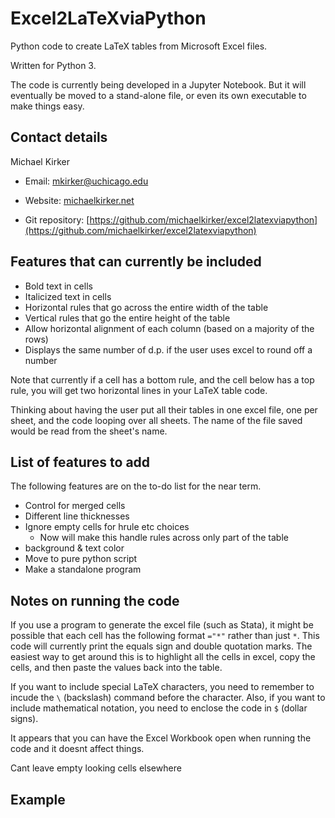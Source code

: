 # Excel2LaTeXviaPython #
Python code to create LaTeX tables from Microsoft Excel files.


Written for Python 3.

The code is currently being developed in a Jupyter Notebook. But it will eventually be moved to a stand-alone file, or even its own executable to make things easy.

## Contact details ##

Michael Kirker

* Email: <mkirker@uchicago.edu>

* Website: [michaelkirker.net](http://michaelkirker.net)

* Git repository: [https://github.com/michaelkirker/excel2latexviapython](https://github.com/michaelkirker/excel2latexviapython)


## Features that can currently be included ##

- Bold text in cells
- Italicized text in cells
- Horizontal rules that go across the entire width of the table
- Vertical rules that go the entire height of the table
- Allow horizontal alignment of each column (based on a majority of the rows)
- Displays the same number of d.p. if the user uses excel to round off a number

Note that currently if a cell has a bottom rule, and the cell below has a top rule, you will get two horizontal lines in your LaTeX table code.

Thinking about having the user put all their tables in one excel file, one per sheet, and the code looping over all sheets. The name of the file saved would be read from the sheet's name.

## List of features to add ##
The following features are on the to-do list for the near term.


- Control for merged cells
- Different line thicknesses
- Ignore empty cells for hrule etc choices
	- Now will make this handle rules across only part of the table
- background & text color
- Move to pure python script
- Make a standalone program


## Notes on running the code ##

If you use a program to generate the excel file (such as Stata), it might be possible that each cell has the following format `="*"` rather than just `*`. This code will currently print the equals sign and double quotation marks. The easiest way to get around this is to highlight all the cells in excel, copy the cells, and then paste the values back into the table.

If you want to include special LaTeX characters, you need to remember to incude the `\` (backslash) command before the character. Also, if you want to include mathematical notation, you need to enclose the code in `$` (dollar signs).


It appears that you can have the Excel Workbook open when running the code and it doesnt affect things.


Cant leave empty looking cells elsewhere




## Example ##